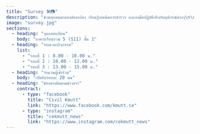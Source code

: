 ```yaml
---
title: "Survey 🛠️📷"
description: "ชวนทุกคนมาลองส่องกล้อง เรียนรู้เทคนิคการสำรวจ และลงมือปฏิบัติจริงกับอุปกรณ์ต่างๆ\n\n📌 ไฮไลท์กิจกรรม:\nทดลองใช้กล้องสำรวจและอุปกรณ์วัดต่าง ๆ เรียนรู้เทคนิคการเก็บข้อมูลภาคสนาม\nเข้าใจขั้นตอนการทำงานจริงของงานสำรวจภาคสนาม"
image: "survey.jpg"
sections:
  - heading: "จุดลงทะเบียน"
    body: "อาคารเรียนรวม 5 (S11) ชั้น 1"
  - heading: "รอบเวลากิจกรรม"
    list:
      - "รอบที่ 1 : 8.00 - 10.00 น."
      - "รอบที่ 2 : 10.00 - 12.00 น."
      - "รอบที่ 3 : 13.00 - 15.00 น."
  - heading: "จำนวนผู้เข้าร่วม"
    body: "เปิดรับรอบละ 20 คน"
  - heading: "ช่องทางติดตามข่าวสาร"
    contract:
      - type: "facebook"
        title: "Civil Kmutt"
        link: "https://www.facebook.com/kmutt.ce"
      - type: "instagram"
        title: "cekmutt_news"
        link: "https://www.instagram.com/cekmutt_news"
---
```

